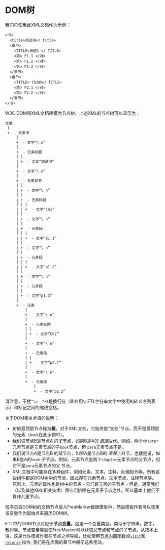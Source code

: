 # DOM树

我们将使用此XML文档作为示例：





```
<书>
  <title>测试书</ title>
  <章节>
    <TITLE>通道1 </ TITLE>
    <第> P1.1 </对>
    <第> P1.2 </对>
    <第> P1.3 </对>
  </章节>
  <章节>
    <TITLE> Ch2的</ TITLE>
    <第> P2.1 </对>
    <第> P2.2 </对>
  </章节>
</书>
```

W3C DOM将XML文档建模为节点树。上述XML的节点树可以显示为：

```
文献
 |
 +  - 元素书
     |
     +  - 文字“\ n”
     |
     +  - 元素标题
     | |
     | +  - 文本“测试书”
     |
     +  - 文字“\ n”
     |
     +  - 元素章节
     | |
     | +  - 文字“\ n”
     | |
     | +  - 元素标题
     | | |
     | | +  - 文字“Ch1”
     | |
     | +  - 文字“\ n”
     | |
     | +  - 元素段
     | | |
     | | +  - 文字“p1.1”
     | |
     | +  - 文字“\ n”
     | |
     | +  - 元素段
     | | |
     | | +  - 文字“p1.2”
     | |
     | +  - 文字“\ n”
     | |
     | +  - 元素段
     | |
     | +  - 文字“p1.3”
     |
     +  - 元素
         |
         +  - 文字“\ n”
         |
         +  - 元素标题
         | |
         | +  - 文字“Ch2”
         |
         +  - 文字“\ n”
         |
         +  - 元素段
         | |
         | +  - 文字“p2.1”
         |
         +  - 文字“\ n”
         |
         +  - 元素段
             |
             +  - 文字“p2.2”
```

请注意，干扰`"\n  "`-s是换行符（此处用`\n`FTL字符串文字中使用的转义序列表示）和标记之间的缩进空格。

关于DOM相关术语的说明：

- 树的最顶层节点称为**根**。对于XML文档，它始终是“文档”节点，而不是最顶层的元素（`book`在此示例中）。
- 我们说节点B是节点A 的**子**节点，如果B是A的 *直接*后代。例如，两个`chapter`元素节点是元素节点的子`book`节点，但 `para`元素节点不是。
- 我们说节点A是节点B 的**父**节点，如果A是节点B的 *直接*上升节，也就是说，如果B是A的`book` 子节点。例如，元素节点是两个`chapter`元素节点的父节点，但它不是`para`元素节点的父 节点。
- XML文档中可能存在多种组件，例如元素，文本，注释，处理指令等。所有这些组件都是DOM树中的节点，因此存在元素节点，文本节点，注释节点等。原则上，元素的属性也是树中的节点 - 它们是元素的子节点 - 但是，通常我们（以及其他XML相关技术）将它们排除在元素子节点之外。所以基本上他们不算作儿童节点。

程序员将DOM树的文档节点放入FreeMarker数据模型中，然后模板作者可以使用该变量作为起始点来遍历DOM树。

FTL中的DOM节点对应于**节点变量**。这是一个变量类型，类似于字符串，数字，散列等。节点变量类型使FreeMarker可以获取父节点和节点的子节点。从技术上讲，这是允许模板作者在节点之间导航，比如使用[节点内置函数](https://freemarker.apache.org/docs/ref_builtins_node.html)或[`visit`](https://freemarker.apache.org/docs/ref_directive_visit.html#ref.directive.visit)和 [`recurse`](https://freemarker.apache.org/docs/ref_directive_visit.html#ref.directive.recurse) 指令; 我们将在后面的章节中展示这些用法。